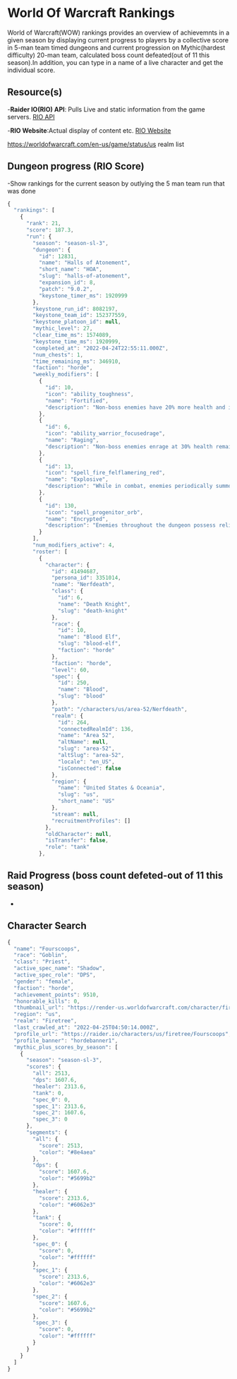 # World Of Warcraft Rankings

World of Warcraft(WOW) rankings provides an overview of achievemnts in a given season by displaying current progress to players by a collective score in 5-man team timed dungeons and current progression on Mythic(hardest difficulty) 20-man team, calculated boss count defeated(out of 11 this season).In addition, you can type in a name of a live character and get the individual score.

## Resource(s)

-**Raider IO(RIO) API**: Pulls Live and static information from the game servers. [RIO API](https://raider.io/api#/)

-**RIO Website**:Actual display of content etc. [RIO Website](https://raider.io/api#/)

https://worldofwarcraft.com/en-us/game/status/us realm list

## Dungeon progress (RIO Score)

-Show rankings for the current season by outlying the 5 man team run that was done

```javascript
{
  "rankings": [
    {
      "rank": 21,
      "score": 187.3,
      "run": {
        "season": "season-sl-3",
        "dungeon": {
          "id": 12831,
          "name": "Halls of Atonement",
          "short_name": "HOA",
          "slug": "halls-of-atonement",
          "expansion_id": 8,
          "patch": "9.0.2",
          "keystone_timer_ms": 1920999
        },
        "keystone_run_id": 8082197,
        "keystone_team_id": 152377559,
        "keystone_platoon_id": null,
        "mythic_level": 27,
        "clear_time_ms": 1574089,
        "keystone_time_ms": 1920999,
        "completed_at": "2022-04-24T22:55:11.000Z",
        "num_chests": 1,
        "time_remaining_ms": 346910,
        "faction": "horde",
        "weekly_modifiers": [
          {
            "id": 10,
            "icon": "ability_toughness",
            "name": "Fortified",
            "description": "Non-boss enemies have 20% more health and inflict up to 30% increased damage."
          },
          {
            "id": 6,
            "icon": "ability_warrior_focusedrage",
            "name": "Raging",
            "description": "Non-boss enemies enrage at 30% health remaining, dealing 50% increased damage until defeated."
          },
          {
            "id": 13,
            "icon": "spell_fire_felflamering_red",
            "name": "Explosive",
            "description": "While in combat, enemies periodically summon Explosive Orbs that will detonate if not destroyed."
          },
          {
            "id": 130,
            "icon": "spell_progenitor_orb",
            "name": "Encrypted",
            "description": "Enemies throughout the dungeon possess relics of the First Ones. Destroy the relics to summon the First Ones' Automa and gain powerful bonuses, based on the order in which they were destroyed."
          }
        ],
        "num_modifiers_active": 4,
        "roster": [
          {
            "character": {
              "id": 41494687,
              "persona_id": 3351014,
              "name": "Nerfdeath",
              "class": {
                "id": 6,
                "name": "Death Knight",
                "slug": "death-knight"
              },
              "race": {
                "id": 10,
                "name": "Blood Elf",
                "slug": "blood-elf",
                "faction": "horde"
              },
              "faction": "horde",
              "level": 60,
              "spec": {
                "id": 250,
                "name": "Blood",
                "slug": "blood"
              },
              "path": "/characters/us/area-52/Nerfdeath",
              "realm": {
                "id": 264,
                "connectedRealmId": 136,
                "name": "Area 52",
                "altName": null,
                "slug": "area-52",
                "altSlug": "area-52",
                "locale": "en_US",
                "isConnected": false
              },
              "region": {
                "name": "United States & Oceania",
                "slug": "us",
                "short_name": "US"
              },
              "stream": null,
              "recruitmentProfiles": []
            },
            "oldCharacter": null,
            "isTransfer": false,
            "role": "tank"
          },
```

## Raid Progress (boss count defeted-out of 11 this season)

-

## Character Search

```javascript
{
  "name": "Fourscoops",
  "race": "Goblin",
  "class": "Priest",
  "active_spec_name": "Shadow",
  "active_spec_role": "DPS",
  "gender": "female",
  "faction": "horde",
  "achievement_points": 9510,
  "honorable_kills": 0,
  "thumbnail_url": "https://render-us.worldofwarcraft.com/character/firetree/193/172321473-avatar.jpg?alt=wow/static/images/2d/avatar/9-1.jpg",
  "region": "us",
  "realm": "Firetree",
  "last_crawled_at": "2022-04-25T04:50:14.000Z",
  "profile_url": "https://raider.io/characters/us/firetree/Fourscoops",
  "profile_banner": "hordebanner1",
  "mythic_plus_scores_by_season": [
    {
      "season": "season-sl-3",
      "scores": {
        "all": 2513,
        "dps": 1607.6,
        "healer": 2313.6,
        "tank": 0,
        "spec_0": 0,
        "spec_1": 2313.6,
        "spec_2": 1607.6,
        "spec_3": 0
      },
      "segments": {
        "all": {
          "score": 2513,
          "color": "#8e4aea"
        },
        "dps": {
          "score": 1607.6,
          "color": "#5699b2"
        },
        "healer": {
          "score": 2313.6,
          "color": "#6062e3"
        },
        "tank": {
          "score": 0,
          "color": "#ffffff"
        },
        "spec_0": {
          "score": 0,
          "color": "#ffffff"
        },
        "spec_1": {
          "score": 2313.6,
          "color": "#6062e3"
        },
        "spec_2": {
          "score": 1607.6,
          "color": "#5699b2"
        },
        "spec_3": {
          "score": 0,
          "color": "#ffffff"
        }
      }
    }
  ]
}

```
